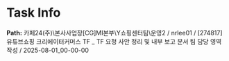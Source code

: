 # Task Info

**Path:** 카페24(주)\본사사업장\[CG]MI본부\Y쇼핑센터팀\운영2 / nrlee01 / [274817] 유튜브쇼핑 크리에이터커머스 TF _ TF 요청 사안 정리 및 내부 보고 문서 팀 담당 영역 작성 / 2025-08-01_00-00-00

